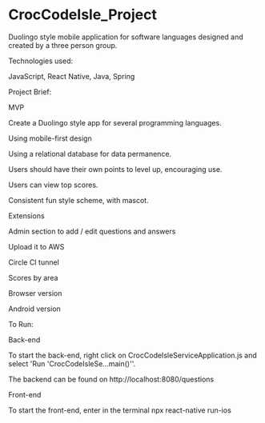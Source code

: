 # CrocCodeIsle_Project
Duolingo style mobile application for software languages designed and created by a three person group.

Technologies used:

JavaScript, React Native, Java, Spring

Project Brief:

MVP

Create a Duolingo style app for several programming languages.

Using mobile-first design

Using a relational database for data permanence.

Users should have their own points to level up, encouraging use.

Users can view top scores.

Consistent fun style scheme, with mascot.

Extensions

Admin section to add / edit questions and answers

Upload it to AWS

Circle CI tunnel

Scores by area

Browser version

Android version

To Run:

Back-end

To start the back-end, right click on CrocCodeIsleServiceApplication.js and select 'Run 'CrocCodeIsleSe...main()''.

The backend can be found on http://localhost:8080/questions

Front-end

To start the front-end, enter in the terminal npx react-native run-ios

